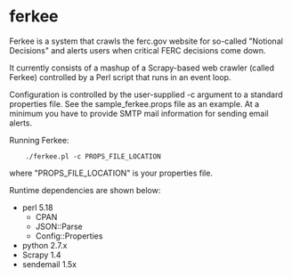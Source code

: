 # ferkee
Ferkee is a system that crawls the ferc.gov website for so-called "Notional Decisions" and alerts users when critical FERC decisions come down.

It currently consists of a mashup of a Scrapy-based web crawler (called Ferkee) controlled by a Perl script that runs in an event loop.

Configuration is controlled by the user-supplied -c argument to a standard properties file.  See the sample_ferkee.props file as an example. At a minimum you have to provide SMTP mail information for sending email alerts.

Running Ferkee:

`    ./ferkee.pl -c PROPS_FILE_LOCATION`

where "PROPS_FILE_LOCATION" is your properties file.

Runtime dependencies are shown below:

- perl 5.18
	- CPAN
	- JSON::Parse
	- Config::Properties
- python 2.7.x
- Scrapy 1.4
- sendemail 1.5x

